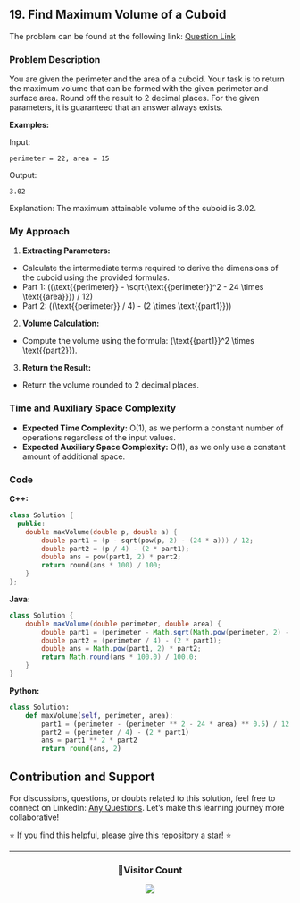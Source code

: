 ## 19. Find Maximum Volume of a Cuboid

The problem can be found at the following link: [Question Link](https://www.geeksforgeeks.org/problems/magical-box5306/1)

### Problem Description

You are given the perimeter and the area of a cuboid. Your task is to return the maximum volume that can be formed with the given perimeter and surface area. Round off the result to 2 decimal places. For the given parameters, it is guaranteed that an answer always exists.

**Examples:**

Input:
```
perimeter = 22, area = 15
```
Output:
```
3.02
```
Explanation:
The maximum attainable volume of the cuboid is 3.02.

### My Approach

1. **Extracting Parameters:**
- Calculate the intermediate terms required to derive the dimensions of the cuboid using the provided formulas.
- Part 1: \((\text{{perimeter}} - \sqrt{\text{{perimeter}}^2 - 24 \times \text{{area}}}) / 12\)
- Part 2: \((\text{{perimeter}} / 4) - (2 \times \text{{part1}})\)

2. **Volume Calculation:**
- Compute the volume using the formula: \(\text{{part1}}^2 \times \text{{part2}}\).

3. **Return the Result:**
- Return the volume rounded to 2 decimal places.

### Time and Auxiliary Space Complexity

- **Expected Time Complexity:** O(1), as we perform a constant number of operations regardless of the input values.
- **Expected Auxiliary Space Complexity:** O(1), as we only use a constant amount of additional space.

### Code

**C++:**

```cpp
class Solution {
  public:
    double maxVolume(double p, double a) {
        double part1 = (p - sqrt(pow(p, 2) - (24 * a))) / 12;
        double part2 = (p / 4) - (2 * part1);
        double ans = pow(part1, 2) * part2;
        return round(ans * 100) / 100;
    }
};
```

**Java:**

```java
class Solution {
    double maxVolume(double perimeter, double area) {
        double part1 = (perimeter - Math.sqrt(Math.pow(perimeter, 2) - (24 * area))) / 12;
        double part2 = (perimeter / 4) - (2 * part1);
        double ans = Math.pow(part1, 2) * part2;
        return Math.round(ans * 100.0) / 100.0;
    }
}
```

**Python:**

```python
class Solution:
    def maxVolume(self, perimeter, area):
        part1 = (perimeter - (perimeter ** 2 - 24 * area) ** 0.5) / 12
        part2 = (perimeter / 4) - (2 * part1)
        ans = part1 ** 2 * part2
        return round(ans, 2)
```

## Contribution and Support

For discussions, questions, or doubts related to this solution, feel free to connect on LinkedIn: [Any Questions](https://www.linkedin.com/in/het-patel-8b110525a/). Let’s make this learning journey more collaborative!

⭐ If you find this helpful, please give this repository a star! ⭐

---

<div align="center">
  <h3><b>📍Visitor Count</b></h3>
</div>

<p align="center">
  <img src="https://profile-counter.glitch.me/Hunterdii/count.svg" />
</p>
